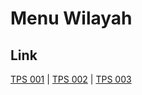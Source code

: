 # Menu Wilayah

## Link

[TPS 001](https://github.com/gigit-pemilu/pemilu-2024-74-sulawesi-tenggara/tree/main/pileg-dpr/hitung-suara/sub/74-sulawesi-tenggara/sub/03-muna/sub/33-pasi-kolaga/sub/2003-mata-indaha/sub/001-tps)
 | 
[TPS 002](https://github.com/gigit-pemilu/pemilu-2024-74-sulawesi-tenggara/tree/main/pileg-dpr/hitung-suara/sub/74-sulawesi-tenggara/sub/03-muna/sub/33-pasi-kolaga/sub/2003-mata-indaha/sub/002-tps)
 | 
[TPS 003](https://github.com/gigit-pemilu/pemilu-2024-74-sulawesi-tenggara/tree/main/pileg-dpr/hitung-suara/sub/74-sulawesi-tenggara/sub/03-muna/sub/33-pasi-kolaga/sub/2003-mata-indaha/sub/003-tps)


